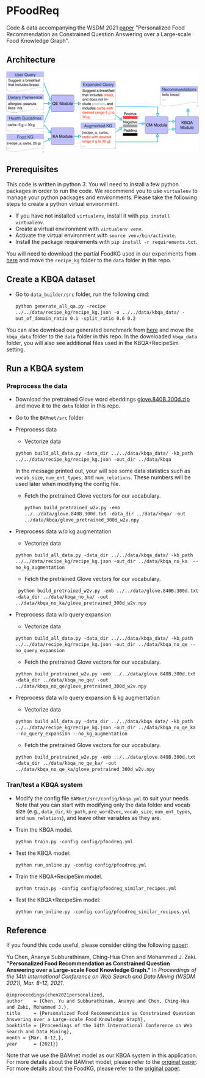 # PFoodReq

Code & data accompanying the WSDM 2021 [paper](https://arxiv.org/pdf/2101.01775.pdf) "Personalized Food Recommendation as Constrained Question Answering over a Large-scale Food Knowledge Graph".


## Architecture

![PFoodReq architecture.](images/arch.png)




## Prerequisites
This code is written in python 3. You will need to install a few python packages in order to run the code.
We recommend you to use `virtualenv` to manage your python packages and environments.
Please take the following steps to create a python virtual environment.

* If you have not installed `virtualenv`, install it with ```pip install virtualenv```.
* Create a virtual environment with ```virtualenv venv```.
* Activate the virtual environment with `source venv/bin/activate`.
* Install the package requirements with `pip install -r requirements.txt`.


You will need to download the partial FoodKG used in our experiments from [here](https://1drv.ms/u/s!AjiSpuwVTt09gVEK2dFDBitRvQ0l?e=tGHXuv) and move the `recipe_kg` folder to the `data` folder in this repo.


## Create a KBQA dataset

* Go to `data_builder/src` folder, run the following cmd:

	```
	python generate_all_qa.py -recipe ../../data/recipe_kg/recipe_kg.json -o ../../data/kbqa_data/ -out_of_domain_ratio 0.1 -split_ratio 0.6 0.2
	```

You can also download our generated benchmark from [here](https://1drv.ms/u/s!AjiSpuwVTt09gVEK2dFDBitRvQ0l?e=tGHXuv) and move the `kbqa_data` folder to the `data` folder in this repo. In the downloaded `kbqa_data` folder, you will also see additional files used in the KBQA+RecipeSim setting.

## Run a KBQA system

### Preprocess the data

* Download the pretrained Glove word ebeddings [glove.840B.300d.zip](http://nlp.stanford.edu/data/wordvecs/glove.840B.300d.zip) and move it to the `data` folder in this repo.

* Go to the `BAMnet/src` folder

* Preprocess data
	* Vectorize data
	```
	python build_all_data.py -data_dir ../../data/kbqa_data/ -kb_path ../../data/recipe_kg/recipe_kg.json -out_dir ../data/kbqa
	```
  In the message printed out, your will see some data statistics such as `vocab_size`, `num_ent_types`, and `num_relations`. These numbers will be used later when modifying the config file.
	* Fetch the pretrained Glove vectors for our vocabulary.

      ```
      python build_pretrained_w2v.py -emb ../../data/glove.840B.300d.txt -data_dir ../data/kbqa/ -out ../data/kbqa/glove_pretrained_300d_w2v.npy
      ```




* Preprocess data w/o kg augmentation
	* Vectorize data
	```
    python build_all_data.py -data_dir ../../data/kbqa_data/ -kb_path ../../data/recipe_kg/recipe_kg.json -out_dir ../data/kbqa_no_ka  --no_kg_augmentation
    ```
	* Fetch the pretrained Glove vectors for our vocabulary.
	```
   	 python build_pretrained_w2v.py -emb ../../data/glove.840B.300d.txt -data_dir ../data/kbqa_no_ka/ -out ../data/kbqa_no_ka/glove_pretrained_300d_w2v.npy
	```



* Preprocess data w/o query expansion
	* Vectorize data
    ```
    python build_all_data.py -data_dir ../../data/kbqa_data/ -kb_path ../../data/recipe_kg/recipe_kg.json -out_dir ../data/kbqa_no_qe --no_query_expansion
    ```
	* Fetch the pretrained Glove vectors for our vocabulary.
    ```
    python build_pretrained_w2v.py -emb ../../data/glove.840B.300d.txt -data_dir ../data/kbqa_no_qe/ -out ../data/kbqa_no_qe/glove_pretrained_300d_w2v.npy
    ```



* Preprocess data w/o query expansion & kg augmentation
	* Vectorize data
	```
	python build_all_data.py -data_dir ../../data/kbqa_data/ -kb_path ../../data/recipe_kg/recipe_kg.json -out_dir ../data/kbqa_no_qe_ka --no_query_expansion --no_kg_augmentation
	```
	* Fetch the pretrained Glove vectors for our vocabulary.
    ```
    python build_pretrained_w2v.py -emb ../../data/glove.840B.300d.txt -data_dir ../data/kbqa_no_qe_ka/ -out ../data/kbqa_no_qe_ka/glove_pretrained_300d_w2v.npy
	```



### Tran/test a KBQA system

* Modify the config file `BAMnet/src/config/kbqa.yml` to suit your needs. Note that you can start with modifying only the data folder and vocab size (e.g., `data_dir`, `kb_path`,
`pre_word2vec`, `vocab_size`, `num_ent_types`, and `num_relations`), and leave other variables as they are.



* Train the KBQA model.

	```
	python train.py -config config/pfoodreq.yml
	```

* Test the KBQA model:

	```
	python run_online.py -config config/pfoodreq.yml
	```



* Train the KBQA+RecipeSim model.

    ```
    python train.py -config config/pfoodreq_similar_recipes.yml
    ```

* Test the KBQA+RecipeSim model:

    ```
    python run_online.py -config config/pfoodreq_similar_recipes.yml
    ```


## Reference

If you found this code useful, please consider citing the following [paper](https://arxiv.org/pdf/2101.01775.pdf):

Yu Chen, Ananya Subburathinam, Ching-Hua Chen and Mohammed J. Zaki. **"Personalized Food Recommendation as Constrained Question Answering over a Large-scale Food Knowledge Graph."** In *Proceedings of the 14th International Conference on Web Search and Data Mining (WSDM 2021), Mar. 8-12, 2021.*


    @inproceedings{chen2021personalized,
    author    = {Chen, Yu and Subburathinam, Ananya and Chen, Ching-Hua and Zaki, Mohammed J.},
    title     = {Personalized Food Recommendation as Constrained Question Answering over a Large-scale Food Knowledge Graph},
    booktitle = {Proceedings of the 14th International Conference on Web Search and Data Mining},
    month = {Mar. 8-12,},
    year      = {2021}}






Note that we use the BAMnet model as our KBQA system in this application. For more details about the BAMnet model, please refer to the [original paper](https://arxiv.org/abs/1903.02188). For more details about the FoodKG, please refer to the [original paper](https://link.springer.com/chapter/10.1007/978-3-030-30796-7_10).

